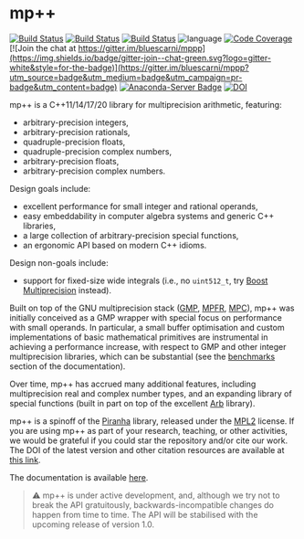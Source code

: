 # mp++
[![Build Status](https://img.shields.io/circleci/project/github/bluescarni/mppp/master.svg?style=for-the-badge)](https://circleci.com/gh/bluescarni/mppp)
[![Build Status](https://img.shields.io/travis/bluescarni/mppp/master.svg?logo=travis&style=for-the-badge)](https://travis-ci.org/bluescarni/mppp)
[![Build Status](https://img.shields.io/appveyor/ci/bluescarni/mppp/master.svg?logo=appveyor&style=for-the-badge)](https://ci.appveyor.com/project/bluescarni/mppp)
![language](https://img.shields.io/badge/language-C%2B%2B11-red.svg?style=for-the-badge)
[![Code Coverage](https://img.shields.io/codecov/c/github/bluescarni/mppp.svg?style=for-the-badge)](https://codecov.io/github/bluescarni/mppp?branch=master)
[![Join the chat at https://gitter.im/bluescarni/mppp](https://img.shields.io/badge/gitter-join--chat-green.svg?logo=gitter-white&style=for-the-badge)](https://gitter.im/bluescarni/mppp?utm_source=badge&utm_medium=badge&utm_campaign=pr-badge&utm_content=badge)
[![Anaconda-Server Badge](https://img.shields.io/conda/vn/conda-forge/mppp.svg?style=for-the-badge)](https://anaconda.org/conda-forge/mppp)
[![DOI](https://zenodo.org/badge/66504757.svg)](https://doi.org/10.5281/zenodo.1043579)

mp++ is a C++11/14/17/20 library for multiprecision arithmetic,
featuring:

* arbitrary-precision integers,
* arbitrary-precision rationals,
* quadruple-precision floats,
* quadruple-precision complex numbers,
* arbitrary-precision floats,
* arbitrary-precision complex numbers.

Design goals include:

* excellent performance for small integer and rational
  operands,
* easy embeddability in computer algebra systems and
  generic C++ libraries,
* a large collection of arbitrary-precision special functions,
* an ergonomic API based on modern C++ idioms.

Design non-goals include:

* support for fixed-size wide integrals (i.e., no ``uint512_t``,
  try [Boost Multiprecision](https://www.boost.org/doc/libs/1_72_0/libs/multiprecision/doc/html/index.html)
  instead).

Built on top of the GNU multiprecision stack ([GMP](https://gmplib.org/),
[MPFR](https://www.mpfr.org), [MPC](http://www.multiprecision.org/mpc/)),
mp++ was initially conceived as a GMP wrapper with special focus on performance with
small operands. In particular, a small buffer optimisation and custom implementations of basic mathematical primitives are
instrumental in achieving a performance increase, with respect to GMP and other integer multiprecision libraries, which can be
substantial (see the [benchmarks](https://bluescarni.github.io/mppp/benchmarks.html) section of the documentation).

Over time, mp++ has accrued many additional features, including
multiprecision real and complex number types, and an expanding
library of special functions (built in part on top of the excellent
[Arb](http://arblib.org/) library).

mp++ is a spinoff of the [Piranha](https://github.com/bluescarni/piranha) library, released under the
[MPL2](https://www.mozilla.org/en-US/MPL/2.0/FAQ/) license.
If you are using mp++ as part of your research, teaching, or other activities, we would be grateful if you could star
the repository and/or cite our work. The DOI of the latest version and other citation resources are available
at [this link](https://doi.org/10.5281/zenodo.1043579).

The documentation is available [here](https://bluescarni.github.io/mppp/).

> :warning: mp++ is under active development, and, although we try not to break the API
> gratuitously, backwards-incompatible changes do happen from time to time.
> The API will be stabilised with the upcoming release of version 1.0.
